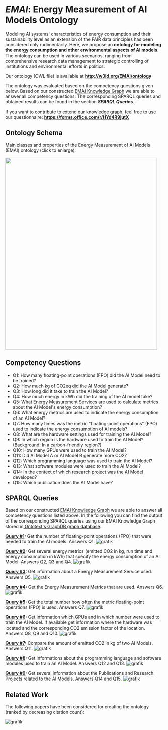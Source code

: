 # *EMAI*: Energy Measurement of AI Models Ontology
Modeling AI systems' characteristics of energy consumption and their sustainability level as an extension of the FAIR data principles has been considered only rudimentarily. Here, we propose an **ontology for modeling the energy consumption and other environmental aspects of AI models**. The ontology can be used in various scenarios, ranging from comprehensive research data management to strategic controlling of institutions and environmental efforts in politics.

Our ontology (OWL file) is available at **http://w3id.org/EMAI/ontology**

The ontology was evaluated based on the competency questions given below. Based on our constructed [EMAI Knowledge Graph](emai-knowledge-graph) we are able to answer all competency questions. The corresponding SPARQL queries and obtained results can be found in the section ***SPARQL Queries***.

If you want to contribute to extend our knowledge graph, feel free to use our questionnaire: **https://forms.office.com/r/HYd4R9jutX**


## Ontology Schema
Main classes and properties of the Energy Measurement of AI Models (EMAI) ontology (click to enlarge):

<img src="emai-ontology-schema.png" height="609" width="483">

## Competency Questions
* Q1: How many floating-point operations (FPO) did the AI Model need to be trained?
* Q2: How much kg of CO2eq did the AI Model generate?
* Q3: How long did it take to train the AI Model?
* Q4: How much energy in kWh did the training of the AI model take?
* Q5: What Energy Measurement Services are used to calculate metrics about the AI Model's energy consumption?
* Q6: What energy metrics are used to indicate the energy consumption of an AI Model?
* Q7: How many times was the metric "floating-point operations" (FPO) used to indicate the energy consumption of AI models?
* Q8: What are the hardware settings used for training the AI Model?
* Q9: In which region is the hardware used to train the AI Model? (Background: In a carbon-friendly region?)
* Q10: How many GPUs were used to train the AI Model?
* Q11: Did AI Model A or AI Model B generate more CO2?
* Q12: Which programming language was used to train the AI Model?
* Q13: What software modules were used to train the AI Model?
* Q14: In the context of which research project was the AI Model developed?
* Q15: Which publication does the AI Model have?

## SPARQL Queries

Based on our constructed [EMAI Knowledge Graph](emai-knowledge-graph) we are able to answer all competency questions listed above. In the following you can find the output of the corresponding SPARQL queries using our EMAI Knowledge Graph stored in[ Ontotext's GraphDB graph database](https://graphdb.ontotext.com).

**[Query #1](sparql-queries/query1-energy-metrics-fpo.txt):** Get the number of floating-point operations (FPO) that were needed to train the AI models. Answers Q1.
![grafik](sparql-queries/query1-energy-metrics-fpo.png)


**[Query #2](sparql-queries/query2-energy-metrics-co2-runtime-kWh.txt):** Get several energy metrics (emitted CO2 in kg, run time and energy consumption in kWh) that specify the energy consumption of an AI Model. Answers Q2, Q3 and Q4.
![grafik](sparql-queries/query2-energy-metrics-co2-runtime-kWh.png)


**[Query #3](sparql-queries/query3-energy-measurement-services.txt):** Get information about a Energy Measurement Service used. Answers Q5.
![grafik](sparql-queries/query3-energy-measurement-services.png)


**[Query #4](sparql-queries/query4-energy-metrics.txt):** Get the Energy Measurement Metrics that are used. Answers Q6.
![grafik](sparql-queries/query4-energy-metrics.png)


**[Query #5](sparql-queries/query5-total-number-fpo.txt):** Get the total number how often the metric floating-point operations (FPO) is used. Answers Q7.
![grafik](sparql-queries/query5-total-number-fpo.png)


**[Query #6](sparql-queries/query6-hardware-gpu-location.txt):** Get information which GPUs and in which number were used to train the AI Model. If available get information where the hardware was located and the corresponding CO2 emission factor of the location. Answers Q8, Q9 and Q10.
![grafik](sparql-queries/query6-hardware-gpu-location.png)


**[Query #7](sparql-queries/query7-compare-co2-two-models.txt):** Compare the amount of emitted CO2 in kg of two AI Models. Answers Q11.
![grafik](sparql-queries/query7-compare-co2-two-models.png)


**[Query #8](sparql-queries/query8-software-module-info.txt):** Get informations about the programming language and software modules used to train an AI Model. Answers Q12 and Q13.
![grafik](sparql-queries/query8-software-module-info.png)


**[Query #9](sparql-queries/query9-publication-project-info.txt):** Get several information about the Publications and Research Projects related to the AI Models. Answers Q14 and Q15.
![grafik](sparql-queries/query9-publication-project-info.png)


## Related Work
The following papers have been considered for creating the ontology (ranked by decreasing citation count):

![grafik](https://user-images.githubusercontent.com/5419543/156885466-1be3b3c5-750d-4a91-9265-29e8c577d2e1.png)
